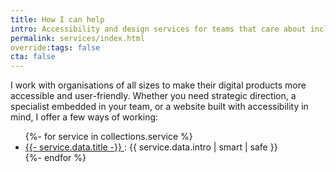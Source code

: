 ```yaml
---
title: How I can help
intro: Accessibility and design services for teams that care about inclusive, user-friendly digital products; from strategic support to hands-on help.
permalink: services/index.html
override:tags: false
cta: false
---
```


I work with organisations of all sizes to make their digital products more accessible and user-friendly. Whether you need strategic direction, a specialist embedded in your team, or a website built with accessibility in mind, I offer a few ways of working:

<ul>
{%- for service in collections.service %}
    <li>
        <a href="{{ service.url  | replace(".html", "") }}">
            {{- service.data.title -}}
        </a>:
        {{ service.data.intro | smart | safe }}
    </li>
{%- endfor %}
</ul>
